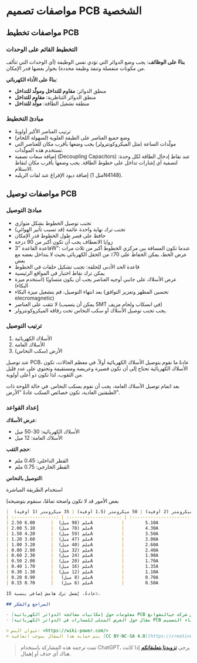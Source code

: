 # مواصفات تصميم PCB الشخصية

## مواصفات تخطيط PCB

### التخطيط القائم على الوحدات

**بناءً على الوظائف**: يجب وضع الدوائر التي تؤدي نفس الوظيفة (أي الوحدات التي تتألف من مكونات منفصلة وتنفذ وظيفة محددة) بجوار بعضها قدر الإمكان.

**بناءً على الأداء الكهربائي**:

- منطق الدوائر: **مقاوم للتداخل ومولّد للتداخل**
- منطق الدوائر التناظرية: **مقاوم للتداخل**
- منطقة تشغيل الطاقة: **مولّد للتداخل**

### مبادئ التخطيط

- ترتيب العناصر الأكبر أولويةً
- وضع جميع العناصر على الطبقة العلوية (لسهولة اللحام)
- مولّدات الساعة (مثل الميكروكونترولر) يجب وضعها بأقرب مكان للعناصر التي تستخدم هذه المولّدات.
- إضافة سعات تصفية (Decoupling Capacitors) عند نقاط إدخال الطاقة لكل وحدة: لتصفية أي إشارات تداخل على خطوط الطاقة. يجب وضعها بأقرب مكان لنقاط الاستلام.
- إضافة ديود الإفراغ عند لفات الريليه (مثل 1N4148).

## مواصفات توصيل PCB

### مبادئ التوصيل

- تجنب توصيل الخطوط بشكل متوازي
- تجنب ترك نهاية واحدة عائمة (قد تسبب تأثير الهوائي)
- حافظ على قصر طول الخطوط قدر الإمكان
- زوايا الانعطاف يجب أن تكون أكبر من 90 درجة
- قاعدة القاعدة "3W": عندما تكون المسافة بين مركزي الخطوط أكبر من ثلاث مرات عرض الخط، يمكن الحفاظ على 70٪ من الحقل الكهربائي بحيث لا يتداخل بعضه مع بعض
- قاعدة الحد الأدنى للحلقة: تجنب تشكيل حلقات في الخطوط
- يمكن ترك نقاط اختبار في المواقع الرئيسية
- عرض الأسلاك على جانبي أوجيه العناصر يجب أن يكون متساويًا (استخدم ميزة البكاء)
- بعد انتهاء التوصيل، قم بتشغيل ميزة البكاء (تحسين المظهر وتعزيز التوافق elecromagnetic)
- لا تثقب على العناصر (يمكن أن يتسبب SMT في انسكاب ولحام مزيف)
- يجب تجنب توصيل الأسلاك أو سكب النحاس تحت رقاقة الميكروكونترولر.

### ترتيب التوصيل

1. الأسلاك الكهربائية
2. الأسلاك العامة
3. الأرض (سكب النحاس)

عند توصيل PCB، عادةً ما نقوم بتوصيل الأسلاك الكهربائية أولاً. في معظم الحالات، تكون الأسلاك الكهربائية تحتاج إلى أن تكون قصيرة وعريضة ومستقيمة وتحتوي على عدد قليل من الثقوب، لذا تكون ذو أعلى أولوية.

بعد اتمام توصيل الأسلاك العامة، يجب أن نقوم بسكب النحاس. في حالة اللوحة ذات الطبقتين العادية، تكون خصائص السكب عادةً "الأرض".

### إعداد القواعد

**عرض الأسلاك**:

- الأسلاك الكهربائية: 30-50 ميل
- الأسلاك العامة: 12 ميل

**حجم الثقب**:

- القطر الداخلي: 0.45 ملم
- القطر الخارجي: 0.75 ملم

**التوصيل بالنحاس**:

استخدام الطريقة المباشرة

(بعض الأمور قد لا تكون واضحة تمامًا، سنقوم بتوضيحه

```markdown
|  العرض/سماكة النحاس  | 70 ميكرومتر (2 أوقية) | 50 ميكرومتر (1.5 أوقية) | 35 ميكرومتر (1 أوقية) |
| :----------------: | :-------------------: | :---------------------: | :-------------------: |
| 2.50 ملم (98 ميل)  |      6.00A           |        5.10A            |      4.50A           |
| 2.00 ملم (78 ميل)  |      5.10A           |        4.30A            |      4.00A           |
| 1.50 ملم (59 ميل)  |      4.20A           |        3.50A            |      3.20A           |
| 1.20 ملم (47 ميل)  |      3.60A           |        3.00A            |      2.70A           |
| 1.00 ملم (40 ميل)  |      3.20A           |        2.60A            |      2.30A           |
| 0.80 ملم (32 ميل)  |      2.80A           |        2.40A            |      2.00A           |
| 0.60 ملم (24 ميل)  |      2.30A           |        1.90A            |      1.60A           |
| 0.50 ملم (20 ميل)  |      2.00A           |        1.70A            |      1.35A           |
| 0.40 ملم (16 ميل)  |      1.70A           |        1.35A            |      1.10A           |
| 0.30 ملم (12 ميل)  |      1.30A           |        1.10A            |      0.80A           |
| 0.20 ملم (8 ميل)   |      0.90A           |        0.70A            |      0.55A           |
| 0.15 ملم (6 ميل)   |      0.70A           |        0.50A            |      0.20A           |

عادةً، يُفضل ترك هامش إضافي بنسبة 15٪.

## المراجع والشكر

- [معلومات حول إمكانيات معالجة الدوائر الكهربائية PCB من شركة جيالتشوانغ](https://www.sz-jlc.com/portal/vtechnology.html)
- [مقال حول العرض المثلى للمسارات في الدوائر الكهربائية PCB أثناء التصميم](https://mp.weixin.qq.com/s?__biz=MzI4NDAwOTgzMw==&mid=2650625562&idx=1&sn=29d145ed112c23464ac74bfeeb212aa1&chksm=f388021cc4ff8b0a2e1701726340afb0b60738f8ae448e8f8d0c3b0dee0758a89fe954433011&scene=126&sessionid=1607139114&key=f9ff6c6605e545f8046d3325f95411b620e846faa9864c6589c1a6b69f1ce0d00f26f595bea2995ab23bf54727f1c9f219239f6d2c840605db0dac7c7f884190fcd2134daa54c87cbf6f249bfa9c29f8ddd39b20d50744335451d3acb3466ebcc44d8918dba7d35a22569e0b7a780088439cf35fe0ff5ea9bddbafef36c64bfd3f&ascene=1&uin=MTk5MDUwOTA0Mg%3D%3D&devicetype=Windows+10+x64&version=6300002f&lang=zh_CN&exportkey=A1GQK2ccX%2BvsjA6n1%2BOfSNU%3D&pass_ticket=kq2QkQn3wCfkzXnTBMjx4zRHCHr2TH9lX0mMASdXW7ugPzIdfcJaNdCq2VwvOmMs&wx_header=0)

> عنوان النص: <https://wiki-power.com/>
> يتم حماية هذا المقال بموجب اتفاقية [CC BY-NC-SA 4.0](https://creativecommons.org/licenses/by/4.0/deed.zh)، يُرجى ذكر المصدر عند إعادة النشر.
```

> تمت ترجمة هذه المشاركة باستخدام ChatGPT، يرجى [**تزويدنا بتعليقاتكم**](https://github.com/linyuxuanlin/Wiki_MkDocs/issues/new) إذا كانت هناك أي حذف أو إهمال.